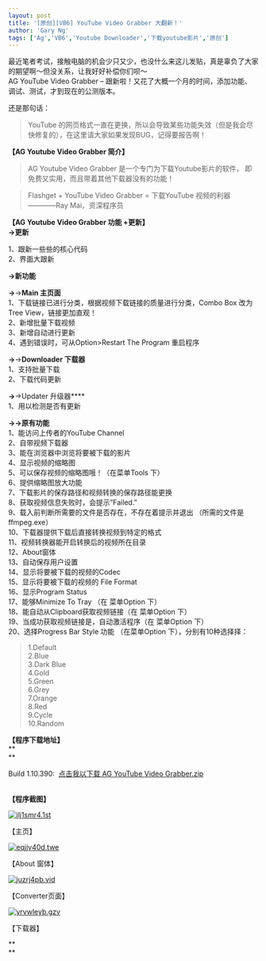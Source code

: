 ```yaml
---
layout: post
title: '[原创][VB6] YouTube Video Grabber 大翻新！'
author: 'Gary Ng'
tags: ['Ag','VB6','Youtube Downloader','下载youtube影片','原创']
---
```


最近笔者考试，接触电脑的机会少只又少，也没什么来这儿发贴，真是辜负了大家的期望啊～但没关系，让我好好补偿你们呗～  
 AG YouTube Video Grabber –
跟新啦！又花了大概一个月的时间，添加功能、调试、测试，才到现在的公测版本。  
  
 还是那句话：  

> YouTube
> 的网页格式一直在更换，所以会导致某些功能失效（但是我会尽快修复的），在这里请大家如果发现BUG，记得要报告啊！

**【AG Youtube Video Grabber 简介】**  
  

> AG Youtube Video Grabber 是一个专门为下载Youtube影片的软件，
> 即免费又实用，而且带着其他下载器没有的功能！

> Flashget + YouTube Video Grabber = 下载YouTube 视频的利器  
>  ————Ray Mai，资深程序员

<!-- More -->

**【AG Youtube Video Grabber 功能 +更新】**  
 **→更新**  
  
 1、跟新一些些的核心代码  
 2、界面大跟新  
  
 **→新功能**  
  
 **→**→**Main 主页面**  
 1、下载链接已进行分类，根据视频下载链接的质量进行分类，Combo Box
改为Tree View，链接更加直观！  
 2、新增批量下载视频  
 3、新增自动进行更新  
 4、遇到错误时，可从Option\>Restart The Program 重启程序  
  
 **→**→**Downloader 下载器**  
 1、支持批量下载  
 2、下载代码更新  
  
 **→**→Updater 升级器****  
 1、用以检测是否有更新  
  
 **→→原有功能**  
 1、能访问上传者的YouTube Channel  
 2、自带视频下载器  
 3、能在浏览器中浏览将要被下载的影片  
 4、显示视频的缩略图  
 5、可以保存视频的缩略图哦！（在菜单Tools 下）  
 6、提供缩略图放大功能  
 7、下载影片的保存路径和视频转换的保存路径能更换  
 8、获取视频信息失败时，会提示”Failed.”  
 9、载入前判断所需要的文件是否存在，不存在着提示并退出
（所需的文件是ffmpeg.exe）  
 10、下载器提供下载后直接转换视频到特定的格式  
 11、视频转换器能开启转换后的视频所在目录  
 12、About窗体  
 13、自动保存用户设置  
 14、显示将要被下载的视频的Codec  
 15、显示将要被下载的视频的 File Format  
 16、显示Program Status  
 17、能够Minimize To Tray （在 菜单Option 下）  
 18、能自动从Clipboard获取视频链接（在 菜单Option 下）  
 19、当成功获取视频链接是，自动激活程序（在 菜单Option 下）  
 20、选择Progress Bar Style 功能 （在菜单Option
下），分别有10种选择择：  

> 1.Default  
>  2.Blue  
>  3.Dark Blue  
>  4.Gold  
>  5.Green  
>  6.Grey  
>  7.Orange  
>  8.Red  
>  9.Cycle  
>  10.Random

**【程序下载地址】**  
 **  
**  

Build 1.10.390:  [点击我以下载 AG YouTube Video
Grabber.zip](http://dl.dropbox.com/u/43619472/%E6%89%B9%E5%A4%84%E7%90%86/VB6/Youtube%20Downloader/AG%20Youtube%20Downloader%20-%20Build%201.10.390.zip)

   
 **【程序截图】**  

[![ilj1smr4.1st](http://lh3.ggpht.com/-gIG0Wgp2_eM/T8OHivUVchI/AAAAAAAABgQ/VWFsHzswFg4/ilj1smr4.1st_thumb.png?imgmax=800 "ilj1smr4.1st")](http://lh5.ggpht.com/-40DEY0KFIws/T8OHhAbt8sI/AAAAAAAABgI/G34jG1HnJsY/s1600-h/ilj1smr4.1st%25255B3%25255D.png)

【主页】

  

[![eqjjv40d.twe](http://lh3.ggpht.com/-OU70KKGnKnE/T8OHmGljJ4I/AAAAAAAABgg/qp9wXRI2vZs/eqjjv40d.twe_thumb.png?imgmax=800 "eqjjv40d.twe")](http://lh5.ggpht.com/-v1SPE-t_Qmg/T8OHkN35VuI/AAAAAAAABgY/OOLa9hM7dyo/s1600-h/eqjjv40d.twe%25255B3%25255D.png)

【About 窗体】

  

[![juzrj4pb.vid](http://lh6.ggpht.com/--MxSj4QfEGw/T8OHozjrVcI/AAAAAAAABgw/QYYRG8P8W9Q/juzrj4pb.vid_thumb.png?imgmax=800 "juzrj4pb.vid")](http://lh5.ggpht.com/-BqvjwSLimK8/T8OHnbpUMTI/AAAAAAAABgo/aO33yC-af7E/s1600-h/juzrj4pb.vid%25255B3%25255D.png)

【Converter页面】

  

[![yrvwleyb.gzv](http://lh5.ggpht.com/-yp46h8svQIo/T8OHrr_rXzI/AAAAAAAABg8/jnbjYv8k_hQ/yrvwleyb.gzv_thumb.png?imgmax=800 "yrvwleyb.gzv")](http://lh4.ggpht.com/-oDKwx7-cOts/T8OHqTO_4vI/AAAAAAAABg4/JEV6jd0oH10/s1600-h/yrvwleyb.gzv%25255B3%25255D.png)

【下载器】

  

**  
**

